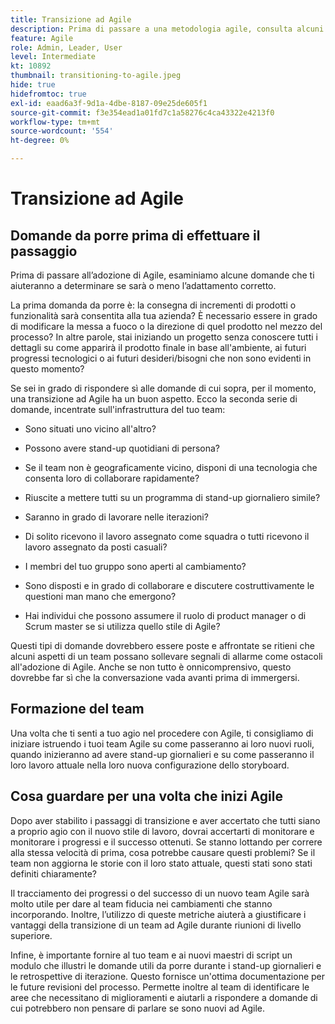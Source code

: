 ```yaml
---
title: Transizione ad Agile
description: Prima di passare a una metodologia agile, consulta alcuni consigli e domande da porre.
feature: Agile
role: Admin, Leader, User
level: Intermediate
kt: 10892
thumbnail: transitioning-to-agile.jpeg
hide: true
hidefromtoc: true
exl-id: eaad6a3f-9d1a-4dbe-8187-09e25de605f1
source-git-commit: f3e354ead1a01fd7c1a58276c4ca43322e4213f0
workflow-type: tm+mt
source-wordcount: '554'
ht-degree: 0%

---
```


# Transizione ad Agile

## Domande da porre prima di effettuare il passaggio

Prima di passare all’adozione di Agile, esaminiamo alcune domande che ti aiuteranno a determinare se sarà o meno l’adattamento corretto.

La prima domanda da porre è: la consegna di incrementi di prodotti o funzionalità sarà consentita alla tua azienda? È necessario essere in grado di modificare la messa a fuoco o la direzione di quel prodotto nel mezzo del processo? In altre parole, stai iniziando un progetto senza conoscere tutti i dettagli su come apparirà il prodotto finale in base all&#39;ambiente, ai futuri progressi tecnologici o ai futuri desideri/bisogni che non sono evidenti in questo momento?

Se sei in grado di rispondere sì alle domande di cui sopra, per il momento, una transizione ad Agile ha un buon aspetto. Ecco la seconda serie di domande, incentrate sull&#39;infrastruttura del tuo team:

* Sono situati uno vicino all&#39;altro?

* Possono avere stand-up quotidiani di persona?

* Se il team non è geograficamente vicino, disponi di una tecnologia che consenta loro di collaborare rapidamente?

* Riuscite a mettere tutti su un programma di stand-up giornaliero simile?

* Saranno in grado di lavorare nelle iterazioni?

* Di solito ricevono il lavoro assegnato come squadra o tutti ricevono il lavoro assegnato da posti casuali?

* I membri del tuo gruppo sono aperti al cambiamento?

* Sono disposti e in grado di collaborare e discutere costruttivamente le questioni man mano che emergono?

* Hai individui che possono assumere il ruolo di product manager o di Scrum master se si utilizza quello stile di Agile?


Questi tipi di domande dovrebbero essere poste e affrontate se ritieni che alcuni aspetti di un team possano sollevare segnali di allarme come ostacoli all&#39;adozione di Agile. Anche se non tutto è onnicomprensivo, questo dovrebbe far sì che la conversazione vada avanti prima di immergersi.


## Formazione del team

Una volta che ti senti a tuo agio nel procedere con Agile, ti consigliamo di iniziare istruendo i tuoi team Agile su come passeranno ai loro nuovi ruoli, quando inizieranno ad avere stand-up giornalieri e su come passeranno il loro lavoro attuale nella loro nuova configurazione dello storyboard.


## Cosa guardare per una volta che inizi Agile

Dopo aver stabilito i passaggi di transizione e aver accertato che tutti siano a proprio agio con il nuovo stile di lavoro, dovrai accertarti di monitorare e monitorare i progressi e il successo ottenuti. Se stanno lottando per correre alla stessa velocità di prima, cosa potrebbe causare questi problemi? Se il team non aggiorna le storie con il loro stato attuale, questi stati sono stati definiti chiaramente?

Il tracciamento dei progressi o del successo di un nuovo team Agile sarà molto utile per dare al team fiducia nei cambiamenti che stanno incorporando. Inoltre, l’utilizzo di queste metriche aiuterà a giustificare i vantaggi della transizione di un team ad Agile durante riunioni di livello superiore.

Infine, è importante fornire al tuo team e ai nuovi maestri di script un modulo che illustri le domande utili da porre durante i stand-up giornalieri e le retrospettive di iterazione. Questo fornisce un&#39;ottima documentazione per le future revisioni del processo. Permette inoltre al team di identificare le aree che necessitano di miglioramenti e aiutarli a rispondere a domande di cui potrebbero non pensare di parlare se sono nuovi ad Agile.
